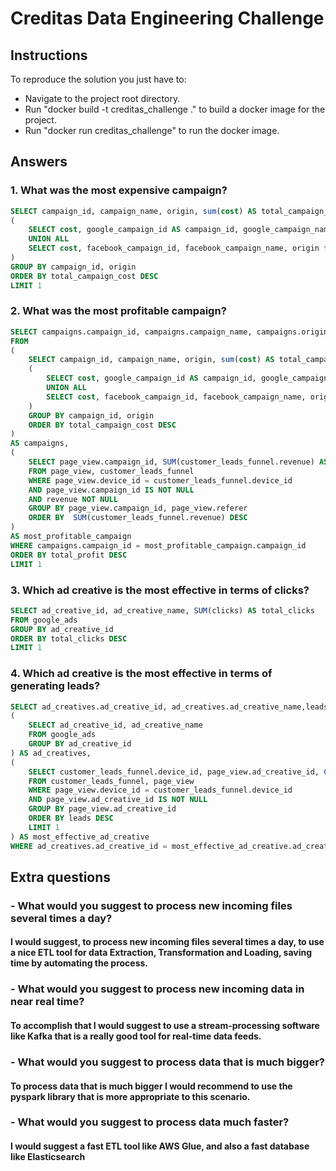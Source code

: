 # Creditas Data Engineering Challenge

## Instructions

To reproduce the solution you just have to:
 - Navigate to the project root directory.
 - Run "docker build -t creditas_challenge ." to build a docker image for the project.
 - Run "docker run creditas_challenge" to run the docker image.

## Answers

### 1. What was the most expensive campaign?
```sql
SELECT campaign_id, campaign_name, origin, sum(cost) AS total_campaign_cost  FROM 
(
    SELECT cost, google_campaign_id AS campaign_id, google_campaign_name AS campaign_name, origin from google_ads 
    UNION ALL 
    SELECT cost, facebook_campaign_id, facebook_campaign_name, origin from facebook_ads
) 
GROUP BY campaign_id, origin
ORDER BY total_campaign_cost DESC
LIMIT 1
```

### 2. What was the most profitable campaign?
```sql
SELECT campaigns.campaign_id, campaigns.campaign_name, campaigns.origin, total_revenue, total_campaign_cost, total_revenue - total_campaign_cost AS total_profit
FROM 
(
    SELECT campaign_id, campaign_name, origin, sum(cost) AS total_campaign_cost  FROM 
    (
        SELECT cost, google_campaign_id AS campaign_id, google_campaign_name AS campaign_name, origin from google_ads 
        UNION ALL 
        SELECT cost, facebook_campaign_id, facebook_campaign_name, origin from facebook_ads
    ) 
    GROUP BY campaign_id, origin
    ORDER BY total_campaign_cost DESC
) 
AS campaigns, 
(
    SELECT page_view.campaign_id, SUM(customer_leads_funnel.revenue) AS total_revenue
    FROM page_view, customer_leads_funnel
    WHERE page_view.device_id = customer_leads_funnel.device_id 
    AND page_view.campaign_id IS NOT NULL 
    AND revenue NOT NULL
    GROUP BY page_view.campaign_id, page_view.referer
    ORDER BY  SUM(customer_leads_funnel.revenue) DESC
) 
AS most_profitable_campaign
WHERE campaigns.campaign_id = most_profitable_campaign.campaign_id
ORDER BY total_profit DESC
LIMIT 1
```

### 3. Which ad creative is the most effective in terms of clicks?
```sql
SELECT ad_creative_id, ad_creative_name, SUM(clicks) AS total_clicks
FROM google_ads
GROUP BY ad_creative_id
ORDER BY total_clicks DESC    
LIMIT 1
```

### 4. Which ad creative is the most effective in terms of generating leads?
```sql
SELECT ad_creatives.ad_creative_id, ad_creatives.ad_creative_name,leads  FROM 
(
    SELECT ad_creative_id, ad_creative_name
    FROM google_ads
    GROUP BY ad_creative_id
) AS ad_creatives,
(
    SELECT customer_leads_funnel.device_id, page_view.ad_creative_id, COUNT(customer_leads_funnel.device_id) AS leads
    FROM customer_leads_funnel, page_view
    WHERE page_view.device_id = customer_leads_funnel.device_id
    AND page_view.ad_creative_id IS NOT NULL
    GROUP BY page_view.ad_creative_id
    ORDER BY leads DESC
    LIMIT 1
) AS most_effective_ad_creative
WHERE ad_creatives.ad_creative_id = most_effective_ad_creative.ad_creative_id

```

## Extra questions

### - What would you suggest to process new incoming files several times a day?
#### I would suggest, to process new incoming files several times a day, to use a nice ETL tool for data Extraction, Transformation and Loading, saving time by automating the process.

### - What would you suggest to process new incoming data in near real time?
#### To accomplish that I would suggest to use a stream-processing software like Kafka that is a really good tool for real-time data feeds.

### - What would you suggest to process data that is much bigger?
#### To process data that is much bigger I would recommend to use the pyspark library that is more appropriate to this scenario.

### - What would you suggest to process data much faster?
#### I would suggest a fast ETL tool like AWS Glue, and also a fast database like Elasticsearch
